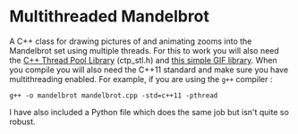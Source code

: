 # Multithreaded Mandelbrot

A C++ class for drawing pictures of and animating zooms into the Mandelbrot set using multiple threads. For this to work you will also need the [C++ Thread Pool Library](https://github.com/vit-vit/CTPL) (ctp_stl.h) and [this simple GIF library](https://github.com/ginsweater/gif-h). When you compile you will also need the C++11 standard and make sure you have multithreading enabled. For example, if you are using the <code>g++</code> compiler :

```
g++ -o mandelbrot mandelbrot.cpp -std=c++11 -pthread
```

I have also included a Python file which does the same job but isn't quite so robust.
